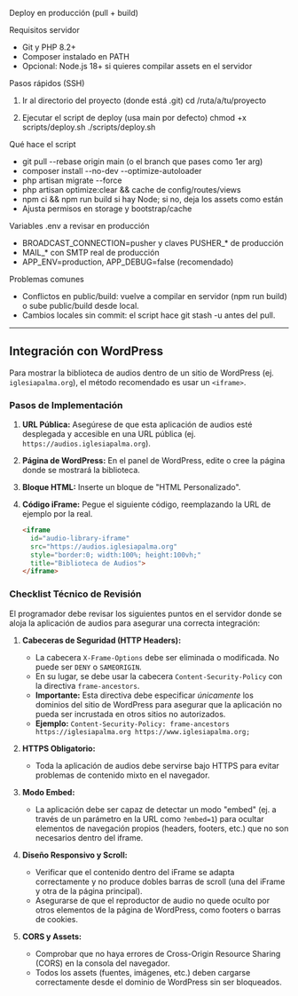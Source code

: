 Deploy en producción (pull + build)

Requisitos servidor
- Git y PHP 8.2+
- Composer instalado en PATH
- Opcional: Node.js 18+ si quieres compilar assets en el servidor

Pasos rápidos (SSH)
1) Ir al directorio del proyecto (donde está .git)
   cd /ruta/a/tu/proyecto

2) Ejecutar el script de deploy (usa main por defecto)
   chmod +x scripts/deploy.sh
   ./scripts/deploy.sh

Qué hace el script
- git pull --rebase origin main (o el branch que pases como 1er arg)
- composer install --no-dev --optimize-autoloader
- php artisan migrate --force
- php artisan optimize:clear && cache de config/routes/views
- npm ci && npm run build si hay Node; si no, deja los assets como están
- Ajusta permisos en storage y bootstrap/cache

Variables .env a revisar en producción
- BROADCAST_CONNECTION=pusher y claves PUSHER_* de producción
- MAIL_* con SMTP real de producción
- APP_ENV=production, APP_DEBUG=false (recomendado)

Problemas comunes
- Conflictos en public/build: vuelve a compilar en servidor (npm run build) o sube public/build desde local.
- Cambios locales sin commit: el script hace git stash -u antes del pull.

---

## Integración con WordPress

Para mostrar la biblioteca de audios dentro de un sitio de WordPress (ej. `iglesiapalma.org`), el método recomendado es usar un `<iframe>`.

### Pasos de Implementación

1.  **URL Pública:** Asegúrese de que esta aplicación de audios esté desplegada y accesible en una URL pública (ej. `https://audios.iglesiapalma.org`).
2.  **Página de WordPress:** En el panel de WordPress, edite o cree la página donde se mostrará la biblioteca.
3.  **Bloque HTML:** Inserte un bloque de "HTML Personalizado".
4.  **Código iFrame:** Pegue el siguiente código, reemplazando la URL de ejemplo por la real.

    ```html
    <iframe
      id="audio-library-iframe"
      src="https://audios.iglesiapalma.org"
      style="border:0; width:100%; height:100vh;"
      title="Biblioteca de Audios">
    </iframe>
    ```

### Checklist Técnico de Revisión

El programador debe revisar los siguientes puntos en el servidor donde se aloja la aplicación de audios para asegurar una correcta integración:

1.  **Cabeceras de Seguridad (HTTP Headers):**
    *   La cabecera `X-Frame-Options` debe ser eliminada o modificada. No puede ser `DENY` o `SAMEORIGIN`.
    *   En su lugar, se debe usar la cabecera `Content-Security-Policy` con la directiva `frame-ancestors`.
    *   **Importante:** Esta directiva debe especificar *únicamente* los dominios del sitio de WordPress para asegurar que la aplicación no pueda ser incrustada en otros sitios no autorizados.
    *   **Ejemplo:** `Content-Security-Policy: frame-ancestors https://iglesiapalma.org https://www.iglesiapalma.org;`

2.  **HTTPS Obligatorio:**
    *   Toda la aplicación de audios debe servirse bajo HTTPS para evitar problemas de contenido mixto en el navegador.

3.  **Modo Embed:**
    *   La aplicación debe ser capaz de detectar un modo "embed" (ej. a través de un parámetro en la URL como `?embed=1`) para ocultar elementos de navegación propios (headers, footers, etc.) que no son necesarios dentro del iframe.

4.  **Diseño Responsivo y Scroll:**
    *   Verificar que el contenido dentro del iFrame se adapta correctamente y no produce dobles barras de scroll (una del iFrame y otra de la página principal).
    *   Asegurarse de que el reproductor de audio no quede oculto por otros elementos de la página de WordPress, como footers o barras de cookies.

5.  **CORS y Assets:**
    *   Comprobar que no haya errores de Cross-Origin Resource Sharing (CORS) en la consola del navegador.
    *   Todos los assets (fuentes, imágenes, etc.) deben cargarse correctamente desde el dominio de WordPress sin ser bloqueados.
